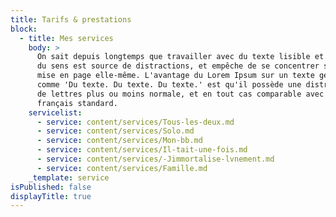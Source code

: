 ```yaml
---
title: Tarifs & prestations
block:
  - title: Mes services
    body: >
      On sait depuis longtemps que travailler avec du texte lisible et contenant
      du sens est source de distractions, et empêche de se concentrer sur la
      mise en page elle-même. L'avantage du Lorem Ipsum sur un texte générique
      comme 'Du texte. Du texte. Du texte.' est qu'il possède une distribution
      de lettres plus ou moins normale, et en tout cas comparable avec celle du
      français standard.
    servicelist:
      - service: content/services/Tous-les-deux.md
      - service: content/services/Solo.md
      - service: content/services/Mon-bb.md
      - service: content/services/Il-tait-une-fois.md
      - service: content/services/-Jimmortalise-lvnement.md
      - service: content/services/Famille.md
    _template: service
isPublished: false
displayTitle: true
---
```











